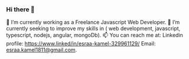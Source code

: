 ### Hi there 👋
🔭 I’m currently working as a Freelance Javascript Web Developer.
🌱 I’m currently seeking to improve my skills in ( web development, javascript, typescript, nodejs, angular, mongoDb).
📫 You can reach me at: Linkedin profile: https://www.linked/in/esraa-kamel-329961129/ Email: esraa.kamel1811@gmail.com.
